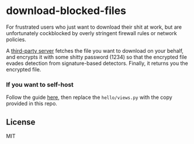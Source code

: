  # download-blocked-files

For frustrated users who just want to download their shit at work, but are unfortunately cockblocked by overly stringent firewall rules or network policies.


A [third-party server](https://www.heroku.com) fetches the file you want to download on your behalf, and encrypts it with some shitty password (1234) so that the encrypted file evades detection from signature-based detectors. Finally, it returns you the encrypted file.

### If you want to self-host

Follow the guide [here](https://devcenter.heroku.com/articles/getting-started-with-python), then replace the `hello/views.py` with the copy provided in this repo.

## License

MIT

